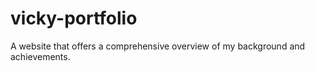 # vicky-portfolio
A website that offers a comprehensive overview of my background and achievements.

